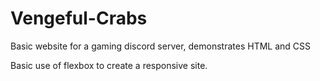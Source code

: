 # Vengeful-Crabs
Basic website for a gaming discord server, demonstrates HTML and CSS

Basic use of flexbox to create a responsive site.
